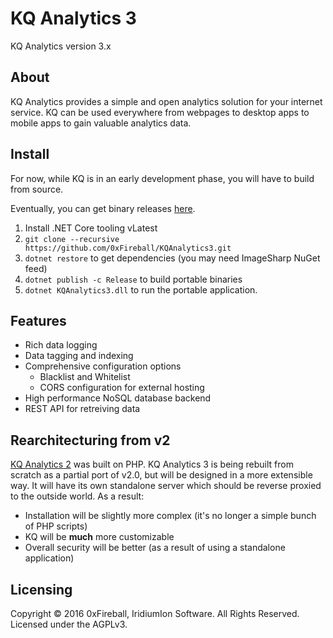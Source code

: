 
# KQ Analytics 3

KQ Analytics version 3.x

## About

KQ Analytics provides a simple and open analytics solution for your internet service.
KQ can be used everywhere from webpages to desktop apps to mobile apps to gain valuable analytics data.

## Install

For now, while KQ is in an early development phase, you will have to build
from source.

Eventually, you can get binary releases [here](https://github.com/0xFireball/KQAnalytics3/releases).

1. Install .NET Core tooling vLatest
1. `git clone --recursive https://github.com/0xFireball/KQAnalytics3.git`
1. `dotnet restore` to get dependencies (you may need ImageSharp NuGet feed)
1. `dotnet publish -c Release` to build portable binaries
1. `dotnet KQAnalytics3.dll` to run the portable application. 

## Features

- Rich data logging
- Data tagging and indexing
- Comprehensive configuration options
  - Blacklist and Whitelist
  - CORS configuration for external hosting
- High performance NoSQL database backend
- REST API for retreiving data

## Rearchitecturing from v2

[KQ Analytics 2](https://github.com/exaphaser/KQAnalytics)
was built on PHP.
KQ Analytics 3 is being rebuilt from scratch as a partial port of v2.0, but will be designed in a more extensible way.
It will have its own standalone server which should be reverse proxied to the outside world. As a result:

- Installation will be slightly more complex (it's no longer a simple bunch of PHP scripts)
- KQ will be **much** more customizable
- Overall security will be better (as a result of using a standalone application)

## Licensing

Copyright &copy; 2016 0xFireball, IridiumIon Software. All Rights Reserved.  
Licensed under the AGPLv3.

